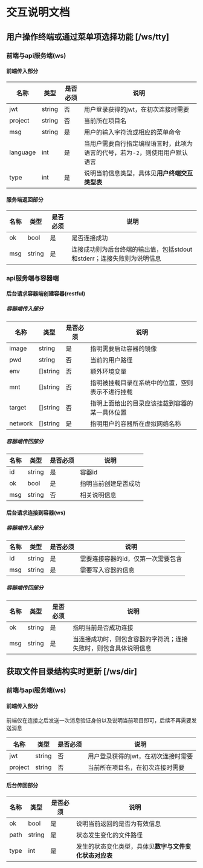 # 交互说明文档

## 用户操作终端或通过菜单项选择功能 [/ws/tty]

### 前端与api服务端(ws)

#### 前端传入部分

|名称|类型|是否必须|说明|
|-|-|-|-|
|jwt|string|否|用户登录获得的jwt，在初次连接时需要|
|project|string|否|当前所在项目名|
|msg|string|是|用户的输入字符流或相应的菜单命令|
|language|int|是|当用户需要自行指定编程语言时，此项为语言的代号，若为-`2`，则使用用户默认语言|
|type|int|是|说明当前信息类型，具体见**用户终端交互类型表**|

#### 服务端返回部分

|名称|类型|是否必须|说明|
|-|-|-|-|
|ok|bool|是|是否连接成功|
|msg|string|是|连接成功则为后台终端的输出值，包括stdout和stderr；连接失败则为说明信息|

### api服务端与容器端

#### 后台请求容器端创建容器(restful)

##### 容器端传入部分
|名称|类型|是否必须|说明|
|-|-|-|-|
|image|string|是|指明需要启动容器的镜像|
|pwd|string|否|当前的用户路径|
|env|[]string|否|额外环境变量|
|mnt|[]string|否|指明被挂载目录在系统中的位置，空则表示不进行挂载|
|target|[]string|否|指明上面给出的目录应该挂载到容器的某一具体位置|
|network|[]string|是|指明用户的容器所在虚拟网络名称|

##### 容器端传回部分
|名称|类型|是否必须|说明|
|-|-|-|-|
|id|string|是|容器id|
|ok|bool|是|指明当前创建是否成功|
|msg|string|否|相关说明信息|

#### 后台请求连接到容器(ws)

##### 容器端传入部分
|名称|类型|是否必须|说明|
|-|-|-|-|
|id|string|是|需要连接容器的id，仅第一次需要包含|
|msg|string|是|需要写入容器的信息|

##### 容器端传回部分
|名称|类型|是否必须|说明|
|-|-|-|-|
|ok|string|是|指明当前是否成功连接|
|msg|string|是|当连接成功时，则包含容器的字符流；连接失败时，则包含具体说明信息|

## 获取文件目录结构实时更新 [/ws/dir]

### 前端与api服务端(ws)

#### 前端传入部分

前端仅在连接之后发送一次消息验证身份以及说明当前项目即可，后续不再需要发送消息

|名称|类型|是否必须|说明|
|-|-|-|-|
|jwt|string|否|用户登录获得的jwt，在初次连接时需要|
|project|string|否|当前所在项目名，在初次连接时需要|

#### 后台传回部分

|名称|类型|是否必须|说明|
|-|-|-|-|
|ok|bool|是|说明当前返回的是否为有效信息|
|path|string|是|状态发生变化的文件路径|
|type|int|是|发生的状态变化类型，具体见**数字与文件变化状态对应表**|